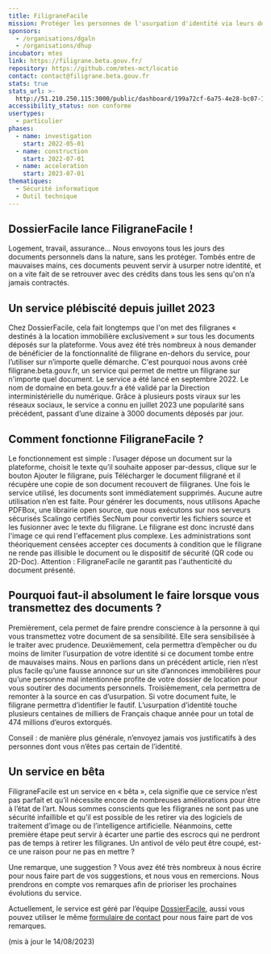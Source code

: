 ```yaml
---
title: FiligraneFacile
mission: Protéger les personnes de l'usurpation d'identité via leurs documents
sponsors:
  - /organisations/dgaln
  - /organisations/dhup
incubator: mtes
link: https://filigrane.beta.gouv.fr/
repository: https://github.com/mtes-mct/locatio
contact: contact@filigrane.beta.gouv.fr
stats: true
stats_url: >-
  http://51.210.250.115:3000/public/dashboard/199a72cf-6a75-4e28-bc07-103e4409ea07
accessibility_status: non conforme
usertypes:
  - particulier
phases:
  - name: investigation
    start: 2022-05-01
  - name: construction
    start: 2022-07-01
  - name: acceleration
    start: 2023-07-01
thematiques:
  - Sécurité informatique
  - Outil technique
---
```

## DossierFacile lance FiligraneFacile !

Logement, travail, assurance... Nous envoyons tous les jours des documents personnels dans la nature, sans les protéger. Tombés entre de mauvaises mains, ces documents peuvent servir à usurper notre identité, et on a vite fait de se retrouver avec des crédits dans tous les sens qu'on n’a jamais contractés.

## Un service plébiscité depuis juillet 2023

Chez DossierFacile, cela fait longtemps que l'on met des filigranes « destinés à la location immobilière exclusivement » sur tous les documents déposés sur la plateforme. Vous avez été très nombreux à nous demander de bénéficier de la fonctionnalité de filigrane en-dehors du service, pour l’utiliser sur n’importe quelle démarche.
C'est pourquoi nous avons créé filigrane.beta.gouv.fr, un service qui permet de mettre un filigrane sur n'importe quel document.
Le service a été lancé en septembre 2022. Le nom de domaine en beta.gouv.fr a été validé par la Direction interministérielle du numérique.
Grâce à plusieurs posts viraux sur les réseaux sociaux, le service a connu en juillet 2023 une popularité sans précédent, passant d’une dizaine à 3000 documents déposés par jour.

## Comment fonctionne FiligraneFacile ?
Le fonctionnement est simple : l’usager dépose un document sur la plateforme, choisit le texte qu’il souhaite apposer par-dessus, clique sur le bouton Ajouter le filigrane, puis Télécharger le document filigrané et il récupère une copie de son document recouvert de filigranes. Une fois le service utilisé, les documents sont immédiatement supprimés. Aucune autre utilisation n’en est faite.
Pour générer les documents, nous utilisons Apache PDFBox, une librairie open source, que nous exécutons sur nos serveurs sécurisés Scalingo certifiés SecNum pour convertir les fichiers source et les fusionner avec le texte du filigrane. Le filigrane est donc incrusté dans l'image ce qui rend l'effacement plus complexe.
Les administrations sont théoriquement censées accepter ces documents à condition que le filigrane ne rende pas illisible le document ou le dispositif de sécurité (QR code ou 2D-Doc).
Attention : FiligraneFacile ne garantit pas l'authenticité du document présenté.

## Pourquoi faut-il absolument le faire lorsque vous transmettez des documents ?
Premièrement, cela permet de faire prendre conscience à la personne à qui vous transmettez votre document de sa sensibilité. Elle sera sensibilisée à le traiter avec prudence.
Deuxièmement, cela permettra d’empêcher ou du moins de limiter l’usurpation de votre identité si ce document tombe entre de mauvaises mains. Nous en parlions dans un précédent article, rien n’est plus facile qu’une fausse annonce sur un site d’annonces immobilières pour qu’une personne mal intentionnée profite de votre dossier de location pour vous soutirer des documents personnels.
Troisièmement, cela permettra de remonter à la source en cas d’usurpation. Si votre document fuite, le filigrane permettra d’identifier le fautif.
L’usurpation d’identité touche plusieurs centaines de milliers de Français chaque année pour un total de 474 millions d’euros extorqués.

Conseil : de manière plus générale, n’envoyez jamais vos justificatifs à des personnes dont vous n’êtes pas certain de l’identité.

## Un service en bêta
FiligraneFacile est un service en « bêta », cela signifie que ce service n’est pas parfait et qu’il nécessite encore de nombreuses améliorations pour être à l’état de l’art.
Nous sommes conscients que les filigranes ne sont pas une sécurité infaillible et qu’il est possible de les retirer via des logiciels de traitement d’image ou de l’intelligence artificielle. Néanmoins, cette première étape peut servir à écarter une partie des escrocs qui ne perdront pas de temps à retirer les filigranes. Un antivol de vélo peut être coupé, est-ce une raison pour ne pas en mettre ?

Une remarque, une suggestion ?
Vous avez été très nombreux à nous écrire pour nous faire part de vos suggestions, et nous vous en remercions. Nous prendrons en compte vos remarques afin de prioriser les prochaines évolutions du service.

Actuellement, le service est géré par l’équipe [DossierFacile](https://beta.gouv.fr/startups/dossierfacile.html), aussi vous pouvez utiliser le même [formulaire de contact](https://www.dossierfacile.fr/contact) pour nous faire part de vos remarques.

(mis à jour le 14/08/2023)